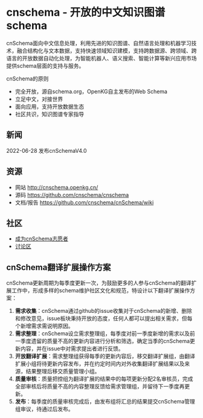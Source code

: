 # cnschema - 开放的中文知识图谱schema

cnSchema面向中文信息处理，利用先进的知识图谱、自然语言处理和机器学习技术，融合结构化与文本数据，支持快速领域知识建模，支持跨数据源、跨领域、跨语言的开放数据自动化处理，为智能机器人、语义搜索、智能计算等新兴应用市场提供schema层面的支持与服务。

cnSchema的原则
* 完全开放，源自schema.org，OpenKG自主发布的Web Schema
* 立足中文，对接世界
* 面向应用，支持开放数据生态
* 社区共识，知识图谱专家指导

## 新闻
2022-06-28 发布cnSchemaV4.0

## 资源
* 网站 http://cnschema.openkg.cn/
* 源码 https://github.com/cnschema/cnschema
* 文档/报告 https://github.com/cnschema/cnSchema/wiki


## 社区
* [成为cnSchema志愿者](https://github.com/cnschema/cnSchema/discussions/64)
* [讨论区](https://github.com/cnschema/cnSchema/discussions)

## cnSchema翻译扩展操作方案
cnSchema更新周期为每季度更新一次，为鼓励更多的人参与cnSchema的翻译扩展工作中，形成多样的schema维护社区文化和规范，特设计以下翻译扩展操作方案：

1. **需求收集**：cnSchema通过github的issue收集对于cnSchema的新增、删除和修改意见，issue板块秉持开放的态度，任何人都可以提出相关需求，但每个新增需求需说明原因。
2. **需求整理**：cnSchema设立需求整理组，每季度对前一季度新增的需求以及前一季度遗留的质量不高的更新内容进行分析和筛选，确定当季的cnSchema更新内容，并在issue中对需求提出者进行反馈。
3. **开放翻译扩展**：需求整理组获得每季的更新内容后，移交翻译扩展组，由翻译扩展小组将待更新内容发布，并在约定时间内对外收集翻译扩展结果以及来源，结果整理后移交质量管理小组。
4. **质量审核**：质量把控组为翻译扩展的结果中的每项更新分配2名审核员，完成全部审核后将质量不高的内容整理反馈给需求管理组，并留待下一季度再更新。
5. **发布**：每季度的质量审核完成后，由发布组将汇总的结果提交cnSchema管理组审议，待通过后发布。
